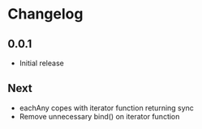 # Changelog

## 0.0.1

* Initial release

## Next

* eachAny copes with iterator function returning sync
* Remove unnecessary bind() on iterator function
